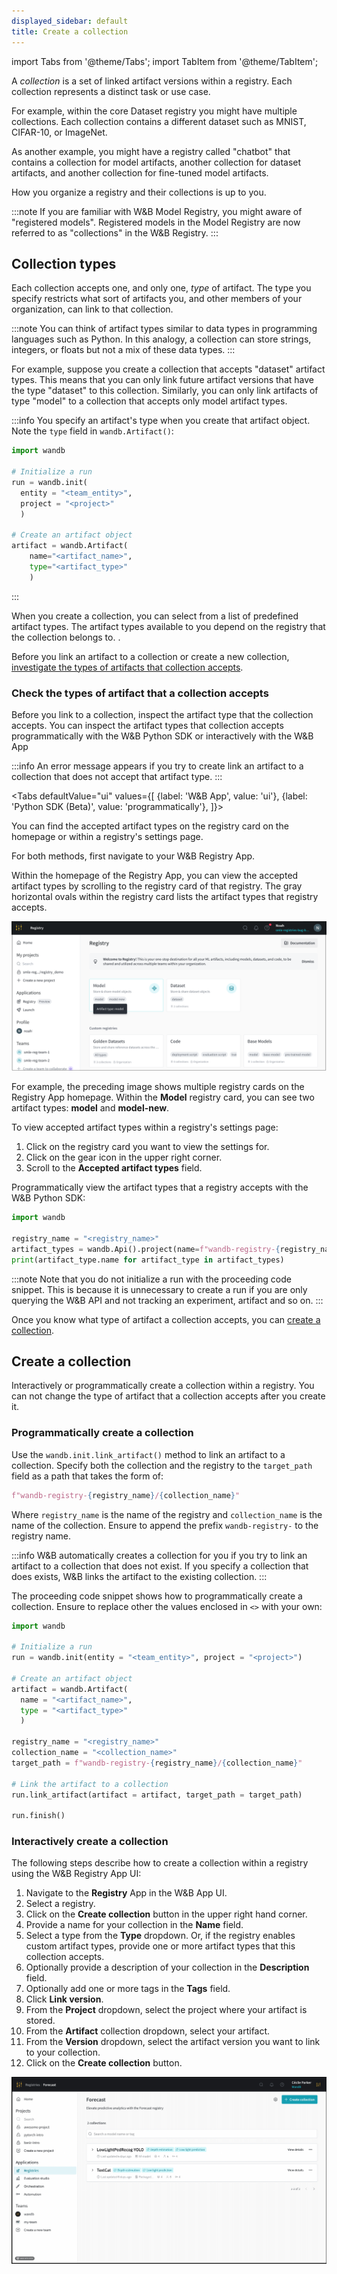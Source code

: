 ```yaml
---
displayed_sidebar: default
title: Create a collection
---
```

import Tabs from '@theme/Tabs';
import TabItem from '@theme/TabItem';

A *collection* is a set of linked artifact versions within a registry. Each collection represents a distinct task or use case. 

For example, within the core Dataset registry you might have multiple collections. Each collection contains a different dataset such as MNIST, CIFAR-10, or ImageNet.

As another example, you might have a registry called "chatbot" that contains a collection for model artifacts, another collection for dataset artifacts, and another collection for fine-tuned model artifacts.

How you organize a registry and their collections is up to you.

<!-- Removing this since it's on the landing page + we'll eventually have a terms and concepts page
![](/images/registry/Registry_Hierarchy_Diagram.png) -->

:::note
If you are familiar with W&B Model Registry, you might aware of "registered models". Registered models in the Model Registry are now referred to as "collections" in the W&B Registry.
:::

## Collection types

Each collection accepts one, and only one, *type* of artifact. The type you specify restricts what sort of artifacts you, and other members of your organization, can link to that collection.

:::note
You can think of artifact types similar to data types in programming languages such as Python. In this analogy, a collection can store strings, integers, or floats but not a mix of these data types.
:::

For example, suppose you create a collection that accepts "dataset" artifact types. This means that you can only link future artifact versions that have the type "dataset" to this collection. Similarly, you can only link artifacts of type "model" to a collection that accepts only model artifact types.

:::info
You specify an artifact's type when you create that artifact object. Note the `type` field in `wandb.Artifact()`:

```python
import wandb

# Initialize a run
run = wandb.init(
  entity = "<team_entity>",
  project = "<project>"
  )

# Create an artifact object
artifact = wandb.Artifact(
    name="<artifact_name>", 
    type="<artifact_type>"
    )
```
:::
 

When you create a collection, you can select from a list of predefined artifact types. The artifact types available to you depend on the registry that the collection belongs to. .

Before you link an artifact to a collection or create a new collection, [investigate the types of artifacts that collection accepts](#check-the-types-of-artifact-that-a-collection-accepts).

### Check the types of artifact that a collection accepts

Before you link to a collection, inspect the artifact type that the collection accepts. You can inspect the artifact types that collection accepts programmatically with the W&B Python SDK or interactively with the W&B App

:::info
An error message appears if you try to create link an artifact to a collection that does not accept that artifact type.
:::

<Tabs
  defaultValue="ui"
  values={[
    {label: 'W&B App', value: 'ui'},
    {label: 'Python SDK (Beta)', value: 'programmatically'},
  ]}>
  <TabItem value="ui">

You can find the accepted artifact types on the registry card on the homepage or within a registry's settings page.

For both methods, first navigate to your W&B Registry App.

Within the homepage of the Registry App, you can view the accepted artifact types by scrolling to the registry card of that registry. The gray horizontal ovals within the registry card lists the artifact types that registry accepts.

![](/images/registry/artifact_types_model_card.png)

For example, the preceding image shows multiple registry cards on the Registry App homepage. Within the **Model** registry card, you can see two artifact types: **model** and **model-new**. 


To view accepted artifact types within a registry's settings page:

1. Click on the registry card you want to view the settings for.
2. Click on the gear icon in the upper right corner.
3. Scroll to the **Accepted artifact types** field. 


  </TabItem>
  <TabItem value="programmatically">

Programmatically view the artifact types that a registry accepts with the W&B Python SDK:

```python
import wandb

registry_name = "<registry_name>"
artifact_types = wandb.Api().project(name=f"wandb-registry-{registry_name}").artifact_types()
print(artifact_type.name for artifact_type in artifact_types)
```

:::note
Note that you do not initialize a run with the proceeding code snippet. This is because it is unnecessary to create a run if you are only querying the W&B API and not tracking an experiment, artifact and so on.
:::

  </TabItem>
</Tabs>

Once you know what type of artifact a collection accepts, you can [create a collection](#create-a-collection).


## Create a collection

Interactively or programmatically create a collection within a registry. You can not change the type of artifact that a collection accepts after you create it.

### Programmatically create a collection

Use the `wandb.init.link_artifact()` method to link an artifact to a collection. Specify both the collection and the registry to the `target_path` field as a path that takes the form of:

```python
f"wandb-registry-{registry_name}/{collection_name}"
```

Where `registry_name` is the name of the registry and `collection_name` is the name of the collection. Ensure to append the prefix `wandb-registry-` to the registry name.

:::info
W&B automatically creates a collection for you if you try to link an artifact to a collection that does not exist. If you specify a collection that does exists, W&B links the artifact to the existing collection.
:::

The proceeding code snippet shows how to programmatically create a collection. Ensure to replace other the values enclosed in `<>` with your own:

```python
import wandb

# Initialize a run
run = wandb.init(entity = "<team_entity>", project = "<project>")

# Create an artifact object
artifact = wandb.Artifact(
  name = "<artifact_name>",
  type = "<artifact_type>"
  )

registry_name = "<registry_name>"
collection_name = "<collection_name>"
target_path = f"wandb-registry-{registry_name}/{collection_name}"

# Link the artifact to a collection
run.link_artifact(artifact = artifact, target_path = target_path)

run.finish()
```

### Interactively create a collection

The following steps describe how to create a collection within a registry using the W&B Registry App UI:

1. Navigate to the **Registry** App in the W&B App UI.
2. Select a registry.
3. Click on the **Create collection** button in the upper right hand corner.
4. Provide a name for your collection in the **Name** field. 
5. Select a type from the **Type** dropdown. Or, if the registry enables custom artifact types, provide one or more artifact types that this collection accepts.
6. Optionally provide a description of your collection in the **Description** field.
7. Optionally add one or more tags in the **Tags** field. 
8. Click **Link version**.
9. From the **Project** dropdown, select the project where your artifact is stored.
10. From the **Artifact** collection dropdown, select your artifact.
11. From the **Version** dropdown, select the artifact version you want to link to your collection.
12. Click on the **Create collection** button.

![](/images/registry/create_collection.gif)
